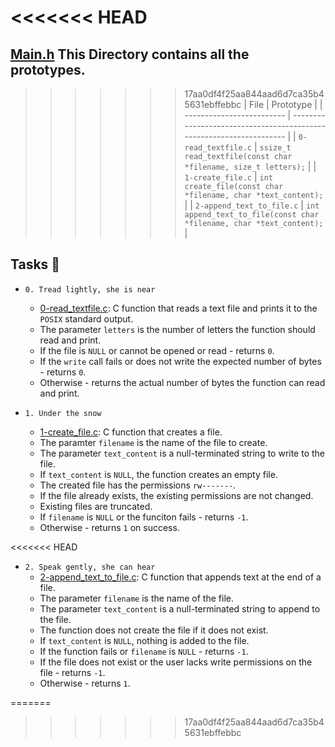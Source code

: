 <<<<<<< HEAD
=======
## [Main.h](./main.h) This Directory contains all the prototypes. 

>>>>>>> 17aa0df4f25aa844aad6d7ca35b45631ebffebbc
| File                      | Prototype                                                            |
| ------------------------- | -------------------------------------------------------------------- |
| `0-read_textfile.c`       | `ssize_t read_textfile(const char *filename, size_t letters);`       |
| `1-create_file.c`         | `int create_file(const char *filename, char *text_content);`         |
| `2-append_text_to_file.c` | `int append_text_to_file(const char *filename, char *text_content);` |

## Tasks :page_with_curl:

* `0. Tread lightly, she is near`
  * [0-read_textfile.c](./0-read_textfile.c): C function that reads a text file and
  prints it to the `POSIX` standard output.
  * The parameter `letters` is the number of letters the function should read and print.
  * If the file is `NULL` or cannot be opened or read - returns `0`.
  * If the `write` call fails or does not write the expected number of bytes - returns `0`.
  * Otherwise - returns the actual number of bytes the function can read and print.

* `1. Under the snow`
  * [1-create_file.c](./1-create_file.c): C function that creates a file.
  * The paramter `filename` is the name of the file to create.
  * The parameter `text_content` is a null-terminated string to write to the file.
  * If `text_content` is `NULL`, the function creates an empty file.
  * The created file has the permissions `rw-------`.
  * If the file already exists, the existing permissions are not changed.
  * Existing files are truncated.
  * If `filename` is `NULL` or the funciton fails - returns `-1`.
  * Otherwise - returns `1` on success.

<<<<<<< HEAD
* `2. Speak gently, she can hear`
  * [2-append_text_to_file.c](./2-append_text_to_file.c): C function that appends text at
  the end of a file.
  * The parameter `filename` is the name of the file.
  * The parameter `text_content` is a null-terminated string to append to the file.
  * The function does not create the file if it does not exist.
  * If `text_content` is `NULL`, nothing is added to the file.
  * If the function fails or `filename` is `NULL` - returns `-1`.
  * If the file does not exist or the user lacks write permissions on the file - returns `-1`.
  * Otherwise - returns `1`.

=======
>>>>>>> 17aa0df4f25aa844aad6d7ca35b45631ebffebbc
